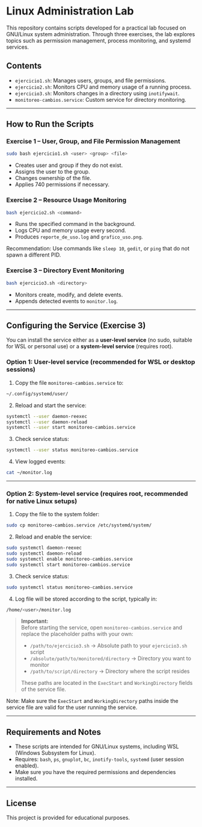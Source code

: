 # Linux Administration Lab

This repository contains scripts developed for a practical lab focused on GNU/Linux system administration. Through three exercises, the lab explores topics such as permission management, process monitoring, and systemd services.

## Contents

- `ejercicio1.sh`: Manages users, groups, and file permissions.
- `ejercicio2.sh`: Monitors CPU and memory usage of a running process.
- `ejercicio3.sh`: Monitors changes in a directory using `inotifywait`.
- `monitoreo-cambios.service`: Custom service for directory monitoring.

---

## How to Run the Scripts

### Exercise 1 – User, Group, and File Permission Management

```bash
sudo bash ejercicio1.sh <user> <group> <file>
```

- Creates user and group if they do not exist.
- Assigns the user to the group.
- Changes ownership of the file.
- Applies 740 permissions if necessary.

### Exercise 2 – Resource Usage Monitoring

```bash
bash ejercicio2.sh <command>
```

- Runs the specified command in the background.
- Logs CPU and memory usage every second.
- Produces `reporte_de_uso.log` and `grafico_uso.png`.

Recommendation: Use commands like `sleep 10`, `gedit`, or `ping` that do not spawn a different PID.

### Exercise 3 – Directory Event Monitoring

```bash
bash ejercicio3.sh <directory>
```

- Monitors create, modify, and delete events.
- Appends detected events to `monitor.log`.

---

## Configuring the Service (Exercise 3)

You can install the service either as a **user-level service** (no sudo, suitable for WSL or personal use) or a **system-level service** (requires root).

### Option 1: User-level service (recommended for WSL or desktop sessions)

1. Copy the file `monitoreo-cambios.service` to:

```bash
~/.config/systemd/user/
```

2. Reload and start the service:

```bash
systemctl --user daemon-reexec
systemctl --user daemon-reload
systemctl --user start monitoreo-cambios.service
```

3. Check service status:

```bash
systemctl --user status monitoreo-cambios.service
```

4. View logged events:

```bash
cat ~/monitor.log
```

---

### Option 2: System-level service (requires root, recommended for native Linux setups)

1. Copy the file to the system folder:

```bash
sudo cp monitoreo-cambios.service /etc/systemd/system/
```

2. Reload and enable the service:

```bash
sudo systemctl daemon-reexec
sudo systemctl daemon-reload
sudo systemctl enable monitoreo-cambios.service
sudo systemctl start monitoreo-cambios.service
```

3. Check service status:

```bash
sudo systemctl status monitoreo-cambios.service
```

4. Log file will be stored according to the script, typically in:

```bash
/home/<user>/monitor.log
```

> **Important:**  
> Before starting the service, open `monitoreo-cambios.service` and replace the placeholder paths with your own:
>
> - `/path/to/ejercicio3.sh` → Absolute path to your `ejercicio3.sh` script  
> - `/absolute/path/to/monitored/directory` → Directory you want to monitor  
> - `/path/to/script/directory` → Directory where the script resides  
>
> These paths are located in the `ExecStart` and `WorkingDirectory` fields of the service file.


Note: Make sure the `ExecStart` and `WorkingDirectory` paths inside the service file are valid for the user running the service.

---

## Requirements and Notes

- These scripts are intended for GNU/Linux systems, including WSL (Windows Subsystem for Linux).
- Requires: `bash`, `ps`, `gnuplot`, `bc`, `inotify-tools`, `systemd` (user session enabled).
- Make sure you have the required permissions and dependencies installed.

---

## License

This project is provided for educational purposes.
